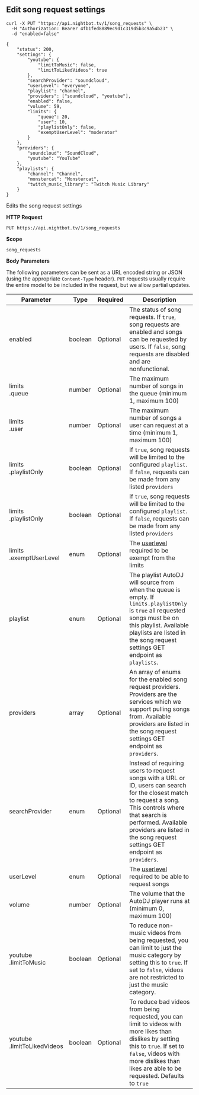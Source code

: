 ## Edit song request settings

```cURL
curl -X PUT "https://api.nightbot.tv/1/song_requests" \
  -H "Authorization: Bearer 4fb1fed8889ec9d1c319d5b3c9a54b23" \
  -d "enabled=false"

{
    "status": 200,
    "settings": {
        "youtube": {
            "limitToMusic": false,
            "limitToLikedVideos": true
        },
        "searchProvider": "soundcloud",
        "userLevel": "everyone",
        "playlist": "channel",
        "providers": ["soundcloud", "youtube"],
        "enabled": false,
        "volume": 59,
        "limits": {
            "queue": 20,
            "user": 10,
            "playlistOnly": false,
            "exemptUserLevel": "moderator"
        }
    },
    "providers": {
        "soundcloud": "SoundCloud",
        "youtube": "YouTube"
    },
    "playlists": {
        "channel": "Channel",
        "monstercat": "Monstercat",
        "twitch_music_library": "Twitch Music Library"
    }
}
```

Edits the song request settings

**HTTP Request**

`PUT https://api.nightbot.tv/1/song_requests`

**Scope**

`song_requests`

**Body Parameters**

The following parameters can be sent as a URL encoded string or JSON (using the appropriate `Content-Type` header). `PUT` requests usually require the entire model to be included in the request, but we allow partial updates.

<table>
	<thead>
		<tr>
			<th>Parameter</th>
			<th>Type</th>
			<th>Required</th>
			<th>Description</th>
		</tr>
	</thead>
	<tbody>
		<tr>
			<td>enabled</td>
			<td>boolean</td>
			<td>Optional</td>
			<td>The status of song requests. If <code>true</code>, song requests are enabled and songs can be requested by users. If <code>false</code>, song requests are disabled and are nonfunctional.</td>
		</tr>
		<tr>
			<td>limits<br>.queue</td>
			<td>number</td>
			<td>Optional</td>
			<td>The maximum number of songs in the queue (minimum 1, maximum 100)</td>
		</tr>
		<tr>
			<td>limits<br>.user</td>
			<td>number</td>
			<td>Optional</td>
			<td>The maximum number of songs a user can request at a time (minimum 1, maximum 100)</td>
		</tr>
		<tr>
			<td>limits<br>.playlistOnly</td>
			<td>boolean</td>
			<td>Optional</td>
			<td>If <code>true</code>, song requests will be limited to the configured <code>playlist</code>. If <code>false</code>, requests can be made from any listed <code>providers</code></td>
		</tr>
		<tr>
			<td>limits<br>.playlistOnly</td>
			<td>boolean</td>
			<td>Optional</td>
			<td>If <code>true</code>, song requests will be limited to the configured <code>playlist</code>. If <code>false</code>, requests can be made from any listed <code>providers</code></td>
		</tr>
		<tr>
			<td>limits<br>.exemptUserLevel</td>
			<td>enum</td>
			<td>Optional</td>
			<td>The <a href="#userlevels">userlevel</a> required to be exempt from the limits</td>
		</tr>
		<tr>
			<td>playlist</td>
			<td>enum</td>
			<td>Optional</td>
			<td>The playlist AutoDJ will source from when the queue is empty. If <code>limits.playlistOnly</code> is <code>true</code> all requested songs must be on this playlist. Available playlists are listed in the song request settings GET endpoint as <code>playlists</code>.</td>
		</tr>
		<tr>
			<td>providers</td>
			<td>array</td>
			<td>Optional</td>
			<td>An array of enums for the enabled song request providers. Providers are the services which we support pulling songs from. Available providers are listed in the song request settings GET endpoint as <code>providers</code>.</td>
		</tr>
		<tr>
			<td>searchProvider</td>
			<td>enum</td>
			<td>Optional</td>
			<td>Instead of requiring users to request songs with a URL or ID, users can search for the closest match to request a song. This controls where that search is performed. Available providers are listed in the song request settings GET endpoint as <code>providers</code>.</td>
		</tr>
		<tr>
			<td>userLevel</td>
			<td>enum</td>
			<td>Optional</td>
			<td>The <a href="#userlevels">userlevel</a> required to be able to request songs</td>
		</tr>
		<tr>
			<td>volume</td>
			<td>number</td>
			<td>Optional</td>
			<td>The volume that the AutoDJ player runs at (minimum 0, maximum 100)</td>
		</tr>
		<tr>
			<td>youtube<br>.limitToMusic</td>
			<td>boolean</td>
			<td>Optional</td>
			<td>To reduce non-music videos from being requested, you can limit to just the music category by setting this to <code>true</code>. If set to <code>false</code>, videos are not restricted to just the music category.</td>
		</tr>
		<tr>
			<td>youtube<br>.limitToLikedVideos</td>
			<td>boolean</td>
			<td>Optional</td>
			<td>To reduce bad videos from being requested, you can limit to videos with more likes than dislikes by setting this to <code>true</code>. If set to <code>false</code>, videos with more dislikes than likes are able to be requested. Defaults to <code>true</code></td>
		</tr>
	</tbody>
</table>